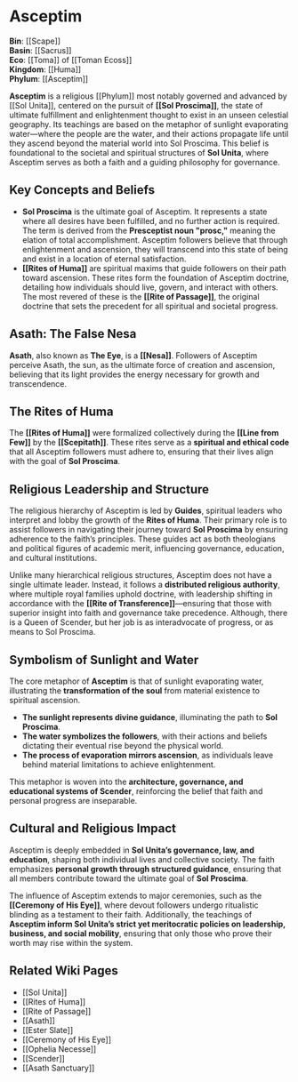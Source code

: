 # Asceptim

**Bin**: [[Scape]]  
**Basin**: [[Sacrus]]  
**Eco**: [[Toma]] of [[Toman Ecoss]]  
**Kingdom**: [[Huma]]  
**Phylum**: [[Asceptim]]

**Asceptim** is a religious [[Phylum]] most notably governed and advanced by [[Sol Unita]], centered on the pursuit of **[[Sol Proscima]]**, the state of ultimate fulfillment and enlightenment thought to exist in an unseen celestial geography. Its teachings are based on the metaphor of sunlight evaporating water—where the people are the water, and their actions propagate life until they ascend beyond the material world into Sol Proscima. This belief is foundational to the societal and spiritual structures of **Sol Unita**, where Asceptim serves as both a faith and a guiding philosophy for governance.

## Key Concepts and Beliefs

- **Sol Proscima** is the ultimate goal of Asceptim. It represents a state where all desires have been fulfilled, and no further action is required. The term is derived from the **Presceptist noun "prosc,"** meaning the elation of total accomplishment. Asceptim followers believe that through enlightenment and ascension, they will transcend into this state of being and exist in a location of eternal satisfaction.
- **[[Rites of Huma]]** are spiritual maxims that guide followers on their path toward ascension. These rites form the foundation of Asceptim doctrine, detailing how individuals should live, govern, and interact with others. The most revered of these is the **[[Rite of Passage]]**, the original doctrine that sets the precedent for all spiritual and societal progress.

## Asath: The False Nesa

**Asath**, also known as **The Eye**, is a **[[Nesa]]**. Followers of Asceptim perceive Asath, the sun, as the ultimate force of creation and ascension, believing that its light provides the energy necessary for growth and transcendence.


## The Rites of Huma

The **[[Rites of Huma]]** were formalized collectively during the **[[Line from Few]]** by the **[[Scepitath]]**. These rites serve as a **spiritual and ethical code** that all Asceptim followers must adhere to, ensuring that their lives align with the goal of **Sol Proscima**.


## Religious Leadership and Structure

The religious hierarchy of Asceptim is led by **Guides**, spiritual leaders who interpret and lobby the growth of the **Rites of Huma**. Their primary role is to assist followers in navigating their journey toward **Sol Proscima** by ensuring adherence to the faith’s principles. These guides act as both theologians and political figures of academic merit, influencing governance, education, and cultural institutions.

Unlike many hierarchical religious structures, Asceptim does not have a single ultimate leader. Instead, it follows a **distributed religious authority**, where multiple royal families uphold doctrine, with leadership shifting in accordance with the **[[Rite of Transference]]**—ensuring that those with superior insight into faith and governance take precedence. Although, there is a Queen of Scender, but her job is as interadvocate of progress, or as means to Sol Proscima.

## Symbolism of Sunlight and Water

The core metaphor of **Asceptim** is that of sunlight evaporating water, illustrating the **transformation of the soul** from material existence to spiritual ascension.

- **The sunlight represents divine guidance**, illuminating the path to **Sol Proscima**.
- **The water symbolizes the followers**, with their actions and beliefs dictating their eventual rise beyond the physical world.
- **The process of evaporation mirrors ascension**, as individuals leave behind material limitations to achieve enlightenment.

This metaphor is woven into the **architecture, governance, and educational systems of Scender**, reinforcing the belief that faith and personal progress are inseparable.

## Cultural and Religious Impact

Asceptim is deeply embedded in **Sol Unita’s governance, law, and education**, shaping both individual lives and collective society. The faith emphasizes **personal growth through structured guidance**, ensuring that all members contribute toward the ultimate goal of **Sol Proscima**.

The influence of Asceptim extends to major ceremonies, such as the **[[Ceremony of His Eye]]**, where devout followers undergo ritualistic blinding as a testament to their faith. Additionally, the teachings of **Asceptim inform Sol Unita’s strict yet meritocratic policies on leadership, business, and social mobility**, ensuring that only those who prove their worth may rise within the system.



## Related Wiki Pages

- [[Sol Unita]]
- [[Rites of Huma]]
- [[Rite of Passage]]
- [[Asath]]
- [[Ester Slate]]
- [[Ceremony of His Eye]]
- [[Ophelia Necesse]]
- [[Scender]]
- [[Asath Sanctuary]]
